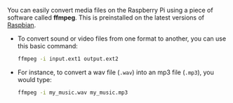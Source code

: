 You can easily convert media files on the Raspberry Pi using a piece of software called **ffmpeg**. This is preinstalled on the latest versions of [Raspbian](https://www.raspberrypi.org/downloads/raspbian/). 

- To convert sound or video files from one format to another, you can use this basic command:

	```bash
	ffmpeg -i input.ext1 output.ext2
	```

- For instance, to convert a wav file (`.wav`) into an mp3 file (`.mp3`), you would type:

	```bash
	ffmpeg -i my_music.wav my_music.mp3
	```
